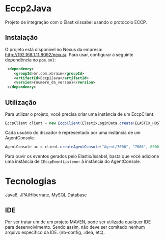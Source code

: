 # Eccp2Java
Projeto de integração com o Elastix/Issabel usando o protocolo ECCP.


## Instalação
O projeto está disponível no Nexus da empresa: http://192.168.1.11:8092/nexus/.
Para usar, configurar a seguinte dependência no `pom.xml`:

``` xml 
 <dependency>
    <groupId>br.com.xbrain</groupId>
 	<artifactId>Eccp2Java</artifactId>
    <version>{numero_da_versao}</version>
 </dependency>
```

## Utilização
Para utilizar o projeto, você precisa criar uma instância de um EccpClient.

``` java
EccpClient client = new EccpClient(ElastixLoginData.create(ELASTIX_HOST_IP, DEFAULT_ELASTIX_TEST_PORT, ECCP_USER, ECCP_PASSWORD)).connect();
```

Cada usuário do discador é representado por uma instância de um AgentConsole.

``` java
AgentConsole ac = client.createAgentConsole("Agent/7006", "7006", 0000);
```

Para ouvir os eventos gerados pelo Elastix/Issabel, basta que você adicione uma instância de `IEccpEventListener` à instância do AgentConsole.

# Tecnologias
Java8, JPA/Hibernate, MySQL Database


## IDE
Por ser tratar um de um projeto MAVEN, pode ser utilizada qualquer IDE para desenvolvimento.
Sendo assim, não deve ser comitado nenhum arquivo específico da IDE. (nb-config, .idea, etc). 
